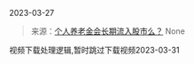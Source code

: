 2023-03-27

> 来源：[个人养老金会长期流入股市么？](http://mp.weixin.qq.com/s?__biz=Mzg4MTg2MzU3Mg==&mid=2247483882&idx=1&sn=92b0b151b339d50b37952d53a350af1b&chksm=cf5e3f11f829b6077ec5eb8e84d71b83acb03b94f390443602405e210adc9c33e5b8d28bef10&scene=127#wechat_redirect)
> None

视频下载处理逻辑,暂时跳过下载视频2023-03-31

